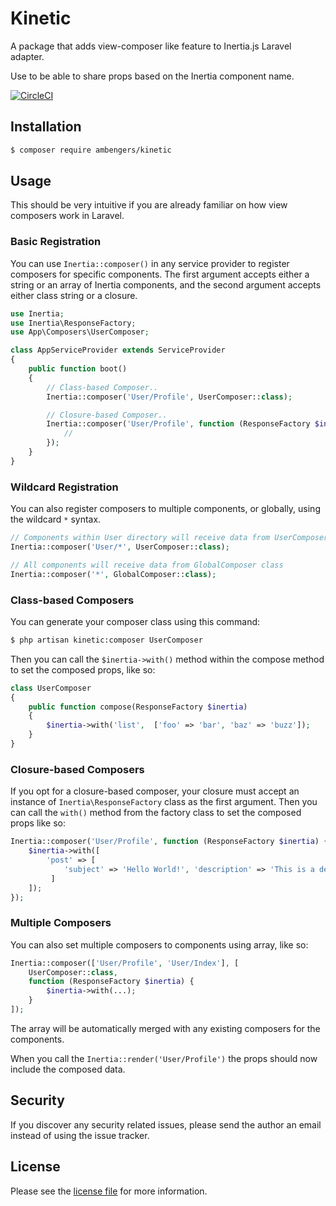 # Kinetic

A package that adds view-composer like feature to Inertia.js Laravel adapter.

Use to be able to share props based on the Inertia component name.

[![CircleCI](https://circleci.com/gh/ambengers/kinetic/tree/main.svg?style=svg)](https://circleci.com/gh/ambengers/kinetic/tree/main)

## Installation

```sh
$ composer require ambengers/kinetic
```

## Usage

This should be very intuitive if you are already familiar on how view composers work in Laravel.

### Basic Registration

You can use `Inertia::composer()` in any service provider to register composers for specific components.
The first argument accepts either a string or an array of Inertia components, and the second argument accepts either class string or a closure.

```php
use Inertia;
use Inertia\ResponseFactory;
use App\Composers\UserComposer;

class AppServiceProvider extends ServiceProvider
{
    public function boot()
    {
        // Class-based Composer..
        Inertia::composer('User/Profile', UserComposer::class);

        // Closure-based Composer..
        Inertia::composer('User/Profile', function (ResponseFactory $inertia) {
            //
        });
    }
}
```

### Wildcard Registration

You can also register composers to multiple components, or globally, using the wildcard `*` syntax.

```php
// Components within User directory will receive data from UserComposer class
Inertia::composer('User/*', UserComposer::class);

// All components will receive data from GlobalComposer class
Inertia::composer('*', GlobalComposer::class);
```

### Class-based Composers

You can generate your composer class using this command:

```sh
$ php artisan kinetic:composer UserComposer
```

Then you can call the `$inertia->with()` method within the compose method to set the composed props, like so:

```php
class UserComposer
{
    public function compose(ResponseFactory $inertia)
    {
        $inertia->with('list',  ['foo' => 'bar', 'baz' => 'buzz']);
    }
}
```

### Closure-based Composers

If you opt for a closure-based composer, your closure must accept an instance of `Inertia\ResponseFactory` class as the first argument.
Then you can call the `with()` method from the factory class to set the composed props like so:

```php
Inertia::composer('User/Profile', function (ResponseFactory $inertia) {
    $inertia->with([
        'post' => [
            'subject' => 'Hello World!', 'description' => 'This is a description.'
         ]
    ]);
});
```

### Multiple Composers

You can also set multiple composers to components using array, like so:

```php
Inertia::composer(['User/Profile', 'User/Index'], [
    UserComposer::class,
    function (ResponseFactory $inertia) {
        $inertia->with(...);
    }
]);
```

The array will be automatically merged with any existing composers for the components.

When you call the `Inertia::render('User/Profile')` the props should now include the composed data.

## Security

If you discover any security related issues, please send the author an email instead of using the issue tracker.

## License

Please see the [license file](license.md) for more information.
